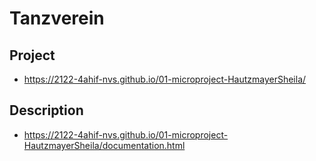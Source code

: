 # Tanzverein

## Project
* https://2122-4ahif-nvs.github.io/01-microproject-HautzmayerSheila/

## Description
* https://2122-4ahif-nvs.github.io/01-microproject-HautzmayerSheila/documentation.html
